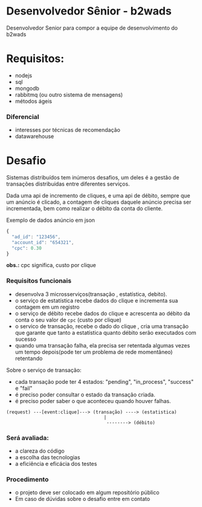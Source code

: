 Desenvolvedor Sênior - b2wads
===

Desenvolvedor Senior para compor a equipe de desenvolvimento do b2wads


# Requisitos:

- nodejs
- sql
- mongodb
- rabbitmq (ou outro sistema de mensagens)
- métodos ágeis

### Diferencial
 - interesses por técnicas de recomendação 
 - datawarehouse

# Desafio

Sistemas distribuídos tem inúmeros desafios, um deles é a gestão de transações distribuidas entre diferentes serviços.

Dada uma api de incremento de cliques, e uma api de débito, sempre que um anúncio é clicado, a contagem de cliques daquele anúncio precisa ser incrementada, bem como realizar o débito da conta do cliente.

Exemplo de dados anúncio em json

```javascript
{
  "ad_id": "123456",
  "account_id": "654321",
  "cpc": 0.30
}
``` 
**obs.:** cpc significa, custo por clique



### Requisitos funcionais

- desenvolva 3 microsserviços(transação , estatística, debito).
- o serviço de estatística recebe dados do clique e incrementa sua contagem em um registro
- o serviço de débito recebe dados do clique e acrescenta ao débito da conta o seu valor de `cpc` (custo por clique) 
- o servico de transação, recebe  o dado do clique , cria uma transação que garante que tanto a estatística quanto débito
serão executados com sucesso
- quando uma transação falha, ela precisa ser retentada algumas vezes um tempo depois(pode ter um problema de rede momentâneo) retentando 

Sobre o serviço de transação:

- cada transação pode ter 4 estados: "pending", "in_process", "success" e "fail"
- é preciso poder consultar o estado da transação criada.
- é preciso poder saber o que aconteceu quando houver falhas. 

```cypher
(request) ---[event:clique]---> (transação) ----> (estatistica)
                                    |
                                     --------> (débito)
```


### Será avaliada:
 - a clareza do código
 - a escolha das tecnologias
 - a eficiência e eficácia dos testes

### Procedimento
 - o projeto deve ser colocado em algum repositório público
 - Em caso de dúvidas sobre o desafio entre em contato 
